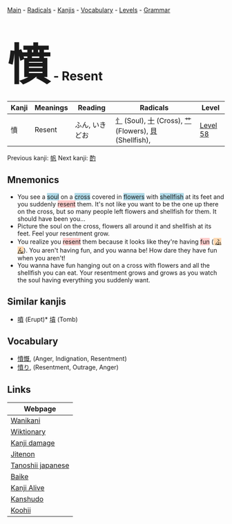 <style> bigfont {font-size: 100px}</style>
[Main](../index.md) -
[Radicals](../radicals.md) -
[Kanjis](../kanjis.md) -
[Vocabulary](../vocabulary.md) -
[Levels](../levels.md) -
[Grammar](../grammar.md)
# <bigfont> 憤</bigfont> - Resent 

| Kanji | Meanings | Reading | Radicals | Level |
| --- | --- | --- | --- | --- |
| 憤 | Resent | ふん, いきどお | [忄](../radicals/忄.md) (Soul), [十](../radicals/十.md) (Cross), [艹](../radicals/艹.md) (Flowers), [貝](../radicals/貝.md) (Shellfish),  | [Level 58](../levels/wk_level58.md) |

Previous kanji: [帆](帆.md) Next kanji: [酌](酌.md) 

## Mnemonics
 * You see a <span style="background-color:#ADD8E6"> soul</span> on a <span style="background-color:#ADD8E6"> cross</span> covered in <span style="background-color:#ADD8E6"> flowers</span> with <span style="background-color:#ADD8E6"> shellfish</span> at its feet and you suddenly <span style="background-color:#ffcccb"> resent</span> them. It's not like you want to be the one up there on the cross, but so many people left flowers and shellfish for them. It should have been you...
* Picture the soul on the cross, flowers all around it and shellfish at its feet. Feel your resentment grow.
* You realize you <span style="background-color:#ffcccb"> resent</span> them because it looks like they're having <span style="background-color:#ffcccb"> fun</span> (<span style="background-color:#fed8b1"> [ふん](https://jisho.org/search/ふん)</span>). You aren't having fun, and you wanna be! How dare they have fun when you aren't!
* You wanna have fun hanging out on a cross with flowers and all the shellfish you can eat. Your resentment grows and grows as you watch the soul having everything you suddenly want.


## Similar kanjis
 * [噴](噴.md) (Erupt)* [墳](墳.md) (Tomb)


## Vocabulary
 * [憤慨](../vocabulary/憤.md), (Anger, Indignation, Resentment)
* [憤り](../vocabulary/憤.md), (Resentment, Outrage, Anger)



## Links 

| Webpage |
| --- |
| [Wanikani          ](https://www.wanikani.com/kanji/憤) |
| [Wiktionary        ](https://en.wiktionary.org/wiki/憤) |
| [Kanji damage      ](http://www.kanjidamage.com/kanji/search?utf8=✓&q=憤) |
| [Jitenon           ](https://jitenon.com/kanji/憤) |
| [Tanoshii japanese ](https://www.tanoshiijapanese.com/dictionary/kanji.cfm?k=憤) |
| [Baike             ](https://baike.baidu.com/item/憤) |
| [Kanji Alive       ](https://app.kanjialive.com/憤) |
| [Kanshudo          ](https://www.kanshudo.com/searchmn?q=憤) |
| [Koohii            ](https://kanji.koohii.com/study/kanji/憤) |
